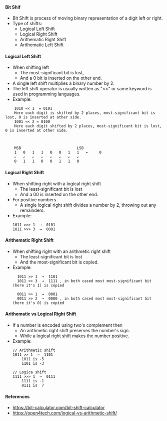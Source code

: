#### Bit Shif
- Bit Shift is process of moving binary representation of a digit left or right.
- Type of shifts:
    - Logical Left Shift
    - Logical Right Shift
    - Arithematic Right Shift
    - Arithematic Left Shift

#### Logical Left Shift
- When shifting left
    - The most-significant bit is lost, 
    - And a 0 bit is inserted on the other end. 
- A single left shift multiplies a  binary number by 2.
- The left shift operator is usually written as "<<" or same keyword is used in programming languages.
- Example:
```
    1010 << 1  = 0101
    Here each digit is shifted by 2 places, most-significant bit is lost, 0 is inserted at other side.
    1001 << 2 = 0100
    Here each digit shifted by 2 places, most-significant bit is lost, 0 is inserted at other side.
    


    MSB                         LSB
    1   0   1   1   0   0   1   1   ←     0
    ⇙   ⇙   ⇙   ⇙   ⇙   ⇙   ⇙   ⇙
    0   1   1   0   0   1   1   0
```

#### Logical Right Shift
-  When shifting right with a logical right shift
    - The least-significant bit is lost 
    - And a 00 is inserted on the other end. 
- For positive numbers
    - A single logical right shift divides a number by 2, throwing out any remainders. 
- Example:
    ```
    1011 >>> 1  →  0101
    1011 >>> 3  →  0001
    ```

#### Arithematic Right Shift
-  When shifting right with an arithmetic right shift 
    - The least-significant bit is lost
    - And the most-significant bit is copied. 
- Example:
  ```
    1011 >> 1  →  1101
    1011 >> 3  →  1111 , in both cased most most-significant bit (here it's 1) is copied

    0011 >> 1  →  0001
    0011 >> 2  →  0000 , in both cased most most-significant bit (here it's 0) is copied
  ```  


#### Arithematic  vs Logical Right Shift

- If a number is encoded using two's complement then
    - An arithmetic right shift preserves the number's sign.
    - While a logical right shift makes the number positive.  
- Example:
    ```
    // Arithmetic shift
    1011 >> 1  →  1101
        1011 is -5
        1101 is -3

    // Logica shift
    1111 >>> 1  →  0111
        1111 is -1
        0111 is  7
    ```


#### References
- https://bit-calculator.com/bit-shift-calculator
- https://open4tech.com/logical-vs-arithmetic-shift/

